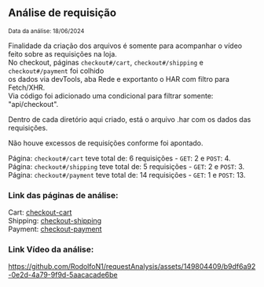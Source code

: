 ## Análise de requisição
<small>Data da análise: 18/06/2024</small>

Finalidade da criação dos arquivos é somente para acompanhar o vídeo feito sobre as requisições na loja. <br />
No checkout, páginas `checkout#/cart`, `checkout#/shipping` e `checkout#/payment` foi colhido <br />
os dados via devTools, aba Rede e exportanto o HAR com filtro para Fetch/XHR. <br />
Via código foi adicionado uma condicional para filtrar somente: "api/checkout".  <br />

Dentro de cada diretório aqui criado, está o arquivo .har  com os dados das requisições.

Não houve excessos de requisíções conforme foi apontado.

Página: `checkout#/cart` teve total de: 6 requisições - `GET`: 2 e `POST`: 4. <br />
Página: `checkout#/shipping` teve total de: 5 requisições - `GET`: 2 e `POST`: 3. <br />
Página: `checkout#/payment` teve total de: 14 requisições - `GET`: 1 e `POST`: 13. <br />

### Link das páginas de análise:
Cart: <a href="https://rodolfon1.github.io/requestAnalysis/checkout-cart"> checkout-cart </a> <br />
Shipping: <a href="https://rodolfon1.github.io/requestAnalysis/checkout-shipping"> checkout-shipping </a> <br />
Payment: <a href="https://rodolfon1.github.io/requestAnalysis/checkout-payment"> checkout-payment </a> <br />


### Link Vídeo da análise:
https://github.com/RodolfoN1/requestAnalysis/assets/149804409/b9df6a92-0e2d-4a79-9f9d-5aacacade6be